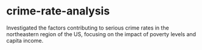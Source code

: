 # crime-rate-analysis
Investigated the factors contributing to serious crime rates in the northeastern region of the US, focusing on the impact of poverty levels and capita income.
